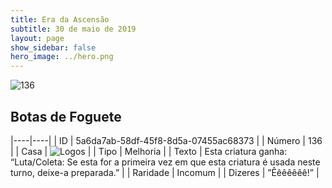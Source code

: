 ```yaml
---
title: Era da Ascensão
subtitle: 30 de maio de 2019
layout: page
show_sidebar: false
hero_image: ../hero.png
---
```


![136](https://cdn.keyforgegame.com/media/card_front/pt/435_136_G6C89C46G9Q4_pt.png)

## Botas de Foguete

|----|----|
| ID | 5a6da7ab-58df-45f8-8d5a-07455ac68373 |
| Número | 136 |
| Casa | ![Logos](https://archonarcana.com/images/thumb/c/ce/Logos.png/22px-Logos.png "Logos") |
| Tipo | Melhoria |
| Texto | Esta criatura ganha: “Luta/Coleta:  Se esta for a primeira vez em que esta criatura é usada neste turno, deixe-a preparada.” |
| Raridade | Incomum |
| Dizeres | ”Êêêêêêê!” |
